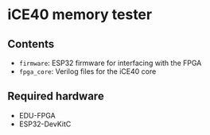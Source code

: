 # iCE40 memory tester
## Contents
* `firmware`: ESP32 firmware for interfacing with the FPGA
* `fpga_core`: Verilog files for the iCE40 core

## Required hardware
* EDU-FPGA
* ESP32-DevKitC
